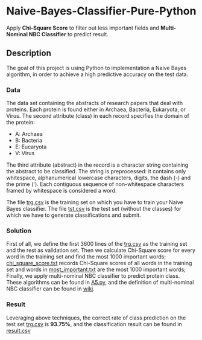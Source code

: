 # Naive-Bayes-Classifier-Pure-Python

Apply **Chi-Square Score** to filter out less important fields and **Multi-Nominal NBC Classifier** to predict result.

## Description

The goal of this project is using Python to implementation a Naive Bayes algorithm, in order to achieve a high predictive accuracy on the test data.

### Data
The data set containing the abstracts of research papers that deal with proteins. Each protein is found either in Archaea, Bacteria, Eukaryota, or Virus. The second attribute (class) in each record specifies the domain of the protein:

- A: Archaea
- B: Bacteria
- E: Eucaryota
- V: Virus

The third attribute (abstract) in the record is a character string containing the abstract to be classified. The string is preprocessed: it contains only whitespace, alphanumerical lowercase characters, digits, the dash (-) and the prime ('). Each contiguous sequence of non-whitespace characters framed by whitespace is considered a word.

The file [trg.csv](trg.csv) is the training set on which you have to train your Naive Bayes classifier. The file [tst.csv](tst.csv) is the test set (without the classes) for which we have to generate classifications and submit.

### Solution
First of all, we define the first 3600 lines of the [trg.csv](trg.csv) as the training set and the rest as validation set. Then we calculate Chi-Square score for every word in the training set and find the most 1000 important words; [chi_square_score.txt](chi_square_score.txt) records Chi-Square scores of all words in the training set and words in [most_important.txt](chi_square_score.txt) are the most 1000 important words; Finally, we apply multi-nominal NBC classifier to predict protein class. These algorithms can be found in [A5.py](A5.py), and the definition of multi-nominal NBC classifier can be found in [wiki](https://en.wikipedia.org/wiki/Naive_Bayes_classifier#Multinomial_na%C3%AFve_Bayes).

### Result
Leveraging above techniques, the correct rate of class prediction on the test set [trg.csv](trg.csv) is **93.75%**, and the classification result can be found in [result.csv](result.csv)

